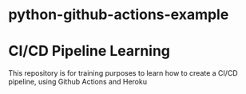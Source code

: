 # python-github-actions-example

# CI/CD Pipeline Learning

This repository is for training purposes to learn how to create a CI/CD pipeline, using Github Actions and Heroku
